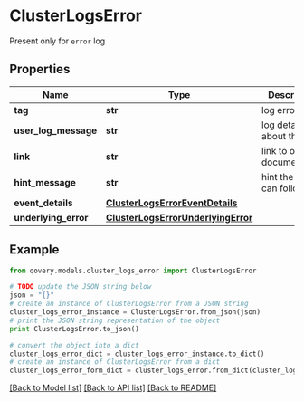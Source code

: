 # ClusterLogsError

Present only for `error` log

## Properties
Name | Type | Description | Notes
------------ | ------------- | ------------- | -------------
**tag** | **str** | log error tag | [optional] 
**user_log_message** | **str** | log details about the error | [optional] 
**link** | **str** | link to our documentation | [optional] 
**hint_message** | **str** | hint the user can follow | [optional] 
**event_details** | [**ClusterLogsErrorEventDetails**](ClusterLogsErrorEventDetails.md) |  | [optional] 
**underlying_error** | [**ClusterLogsErrorUnderlyingError**](ClusterLogsErrorUnderlyingError.md) |  | [optional] 

## Example

```python
from qovery.models.cluster_logs_error import ClusterLogsError

# TODO update the JSON string below
json = "{}"
# create an instance of ClusterLogsError from a JSON string
cluster_logs_error_instance = ClusterLogsError.from_json(json)
# print the JSON string representation of the object
print ClusterLogsError.to_json()

# convert the object into a dict
cluster_logs_error_dict = cluster_logs_error_instance.to_dict()
# create an instance of ClusterLogsError from a dict
cluster_logs_error_form_dict = cluster_logs_error.from_dict(cluster_logs_error_dict)
```
[[Back to Model list]](../README.md#documentation-for-models) [[Back to API list]](../README.md#documentation-for-api-endpoints) [[Back to README]](../README.md)


